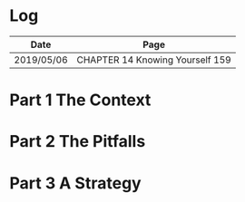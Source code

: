 # Log
| Date | Page |
| :---:|:---:|
| 2019/05/06 | CHAPTER 14 Knowing Yourself 159|

# Part 1 The Context
# Part 2 The Pitfalls
# Part 3 A Strategy
